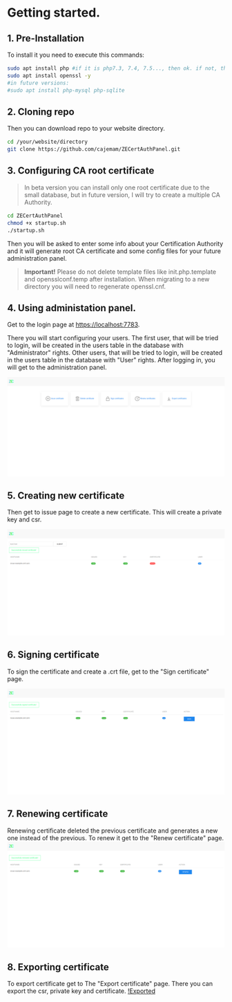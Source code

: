 # Getting started.

## 1. Pre-Installation
To install it you need to execute this commands:

```bash
sudo apt install php #if it is php7.3, 7.4, 7.5..., then ok. if not, there is the link below
sudo apt install openssl -y
#in future versions:
#sudo apt install php-mysql php-sqlite
```

## 2. Cloning repo
Then you can download repo to your website directory.
```bash
cd /your/website/directory
git clone https://github.com/cajemam/ZECertAuthPanel.git
```

## 3. Configuring CA root certificate
> In beta version you can install only one root certificate due to the small database, but in future version, I will try to create a multiple CA Authority.
```bash
cd ZECertAuthPanel
chmod +x startup.sh
./startup.sh
```

Then you will be asked to enter some info about your Certification Authority and it will generate root CA certificate and some config files for your future administration panel.
> **Important!** Please do not delete template files like init.php.template and opensslconf.temp after installation. When migrating to a new directory you will need to regenerate openssl.cnf.

## 4. Using administation panel.
Get to the login page at [https://localhost:7783](https://localhost:7783).

There you will start configuring your users.
The first user, that will be tried to login, will be created in the users table in the database with "Administrator" rights.
Other users, that will be tried to login, will be created in the users table in the database with "User" rights.
After logging in, you will get to the administration panel.

![Logged in](images/in.png)

## 5. Creating new certificate
Then get to issue page to create a new certificate. This will create a private key and csr.

![Issue](images/issue.png)

## 6. Signing certificate
To sign the certificate and create a .crt file, get to the "Sign certificate" page.

![Signed](images/signed.png)

## 7. Renewing certificate
Renewing certificate deleted the previous certificate and generates a new one instead of the previous. To renew it get to the "Renew certificate" page.
![Renewed](images/renewed.png)

## 8. Exporting certificate
To export certificate get to The "Export certificate" page.
There you can export the csr, private key and certificate.
[!Exported](images/export.png)